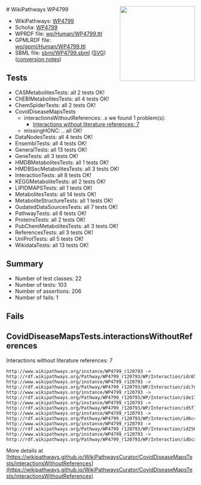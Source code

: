 <img style="float: right; width: 200px" src="../logo.png" />
# WikiPathways WP4799

* WikiPathways: [WP4799](https://identifiers.org/wikipathways:WP4799)
* Scholia: [WP4799](https://scholia.toolforge.org/wikipathways/WP4799)
* WPRDF file: [wp/Human/WP4799.ttl](../wp/Human/WP4799.ttl)
* GPMLRDF file: [wp/gpml/Human/WP4799.ttl](../wp/gpml/Human/WP4799.ttl)
* SBML file: [sbml/WP4799.sbml](../sbml/WP4799.sbml) ([SVG](../sbml/WP4799.svg)) ([conversion notes](../sbml/WP4799.txt))

## Tests
* CASMetabolitesTests: all 2 tests OK!
* ChEBIMetabolitesTests: all 4 tests OK!
* ChemSpiderTests: all 2 tests OK!
* CovidDiseaseMapsTests
    * interactionsWithoutReferences: .x we found 1 problem(s):
        * [Interactions without literature references: 7](#2e295935)
    * missingHGNC: .. all OK!
* DataNodesTests: all 4 tests OK!
* EnsemblTests: all 4 tests OK!
* GeneralTests: all 13 tests OK!
* GeneTests: all 3 tests OK!
* HMDBMetabolitesTests: all 1 tests OK!
* HMDBSecMetabolitesTests: all 3 tests OK!
* InteractionTests: all 8 tests OK!
* KEGGMetaboliteTests: all 2 tests OK!
* LIPIDMAPSTests: all 1 tests OK!
* MetabolitesTests: all 14 tests OK!
* MetaboliteStructureTests: all 1 tests OK!
* OudatedDataSourcesTests: all 7 tests OK!
* PathwayTests: all 6 tests OK!
* ProteinsTests: all 2 tests OK!
* PubChemMetabolitesTests: all 3 tests OK!
* ReferencesTests: all 3 tests OK!
* UniProtTests: all 5 tests OK!
* WikidataTests: all 13 tests OK!


## Summary

* Number of test classes: 22
* Number of tests: 103
* Number of assertions: 206
* Number of fails: 1

## Fails

<a name="2e295935" />

## CovidDiseaseMapsTests.interactionsWithoutReferences

Interactions without literature references: 7
```
http://www.wikipathways.org/instance/WP4799_r120793 -> http://rdf.wikipathways.org/Pathway/WP4799_r120793/WP/Interaction/idc652beda
http://www.wikipathways.org/instance/WP4799_r120793 -> http://rdf.wikipathways.org/Pathway/WP4799_r120793/WP/Interaction/idc7eb7b47
http://www.wikipathways.org/instance/WP4799_r120793 -> http://rdf.wikipathways.org/Pathway/WP4799_r120793/WP/Interaction/ide171a636
http://www.wikipathways.org/instance/WP4799_r120793 -> http://rdf.wikipathways.org/Pathway/WP4799_r120793/WP/Interaction/id5f17221c
http://www.wikipathways.org/instance/WP4799_r120793 -> http://rdf.wikipathways.org/Pathway/WP4799_r120793/WP/Interaction/id6c434c1e
http://www.wikipathways.org/instance/WP4799_r120793 -> http://rdf.wikipathways.org/Pathway/WP4799_r120793/WP/Interaction/id2567d541
http://www.wikipathways.org/instance/WP4799_r120793 -> http://rdf.wikipathways.org/Pathway/WP4799_r120793/WP/Interaction/idbca35504
```

More details at [https://wikipathways.github.io/WikiPathwaysCurator/CovidDiseaseMapsTests/interactionsWithoutReferences](https://wikipathways.github.io/WikiPathwaysCurator/CovidDiseaseMapsTests/interactionsWithoutReferences)


